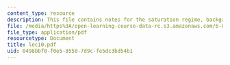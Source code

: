 ```yaml
---
content_type: resource
description: This file contains notes for the saturation regime, backgate characteristics.
file: /media/https%3A/open-learning-course-data-rc.s3.amazonaws.com/6-012-microelectronic-devices-and-circuits-fall-2005/0498bbf0f0e585507d9cfe5dc3bd54b1_lec10.pdf
file_type: application/pdf
resourcetype: Document
title: lec10.pdf
uid: 0498bbf0-f0e5-8550-7d9c-fe5dc3bd54b1
---
```

